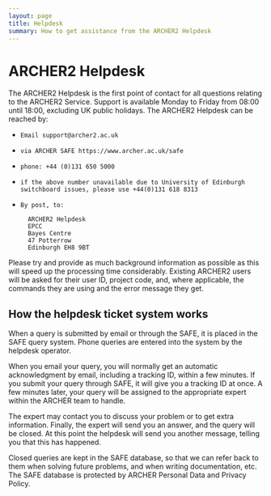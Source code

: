```yaml
---
layout: page
title: Helpdesk
summary: How to get assistance from the ARCHER2 Helpdesk
---
```


# ARCHER2 Helpdesk

The ARCHER2 Helpdesk is the first point of contact for all questions relating to the ARCHER2 Service. Support is available Monday to Friday from 08:00 until 18:00, excluding UK public holidays. The ARCHER2 Helpdesk can be reached by:

-     Email support@archer2.ac.uk
-     via ARCHER SAFE https://www.archer.ac.uk/safe
-     phone: +44 (0)131 650 5000
-     if the above number unavailable due to University of Edinburgh switchboard issues, please use +44(0)131 618 8313
-     By post, to:

        ARCHER2 Helpdesk
        EPCC
        Bayes Centre
        47 Potterrow
        Edinburgh EH8 9BT

Please try and provide as much background information as possible as this will speed up the processing time considerably. Existing ARCHER2 users will be asked for their user ID, project code, and, where applicable, the commands they are using and the error message they get.

## How the helpdesk ticket system works

When a query is submitted by email or through the SAFE, it is placed in the SAFE query system. Phone queries are entered into the system by the helpdesk operator.

When you email your query, you will normally get an automatic acknowledgment by email, including a tracking ID, within a few minutes. If you submit your query through SAFE, it will give you a tracking ID at once. A few minutes later, your query will be assigned to the appropriate expert within the ARCHER team to handle.

The expert may contact you to discuss your problem or to get extra information. Finally, the expert will send you an answer, and the query will be closed. At this point the helpdesk will send you another message, telling you that this has happened.

Closed queries are kept in the SAFE database, so that we can refer back to them when solving future problems, and when writing documentation, etc. The SAFE database is protected by ARCHER Personal Data and Privacy Policy. 